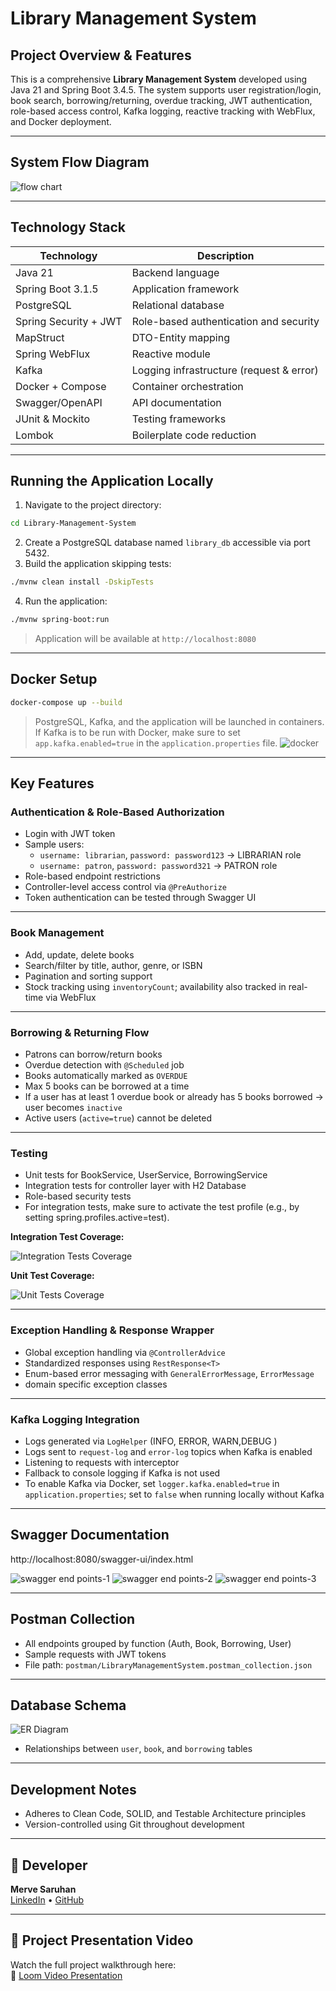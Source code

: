 
#  Library Management System

##  Project Overview & Features
This is a comprehensive **Library Management System** developed using Java 21 and Spring Boot 3.4.5. The system supports user registration/login, book search, borrowing/returning, overdue tracking, JWT authentication, role-based access control, Kafka logging, reactive tracking with WebFlux, and Docker deployment.

---

##  System Flow Diagram

![flow chart](https://github.com/user-attachments/assets/6b1b89a4-982a-4c4a-987f-ca63499d7c86)

---

##  Technology Stack
| Technology            | Description                             |
|-----------------------|------------------------------------------|
| Java 21               | Backend language                         |
| Spring Boot 3.1.5     | Application framework                    |
| PostgreSQL            | Relational database                      |
| Spring Security + JWT | Role-based authentication and security  |
| MapStruct             | DTO-Entity mapping                       |
| Spring WebFlux        | Reactive module                          |
| Kafka                 | Logging infrastructure (request & error) |
| Docker + Compose      | Container orchestration                  |
| Swagger/OpenAPI       | API documentation                        |
| JUnit & Mockito       | Testing frameworks                       |
| Lombok                | Boilerplate code reduction               |

---

##  Running the Application Locally
1. Navigate to the project directory:
```bash
cd Library-Management-System
```
2. Create a PostgreSQL database named `library_db` accessible via port 5432.
3. Build the application skipping tests:
```bash
./mvnw clean install -DskipTests
```
4. Run the application:
```bash
./mvnw spring-boot:run
```
> Application will be available at `http://localhost:8080`

---

##  Docker Setup
```bash
docker-compose up --build
```
> PostgreSQL, Kafka, and the application will be launched in containers.
> If Kafka is to be run with Docker, make sure to set `app.kafka.enabled=true` in the `application.properties` file.
![docker](https://github.com/user-attachments/assets/afff6fba-aeb3-46ad-abce-d90ea74d5e7f)



---

##  Key Features

###  Authentication & Role-Based Authorization
- Login with JWT token
- Sample users:
  - `username: librarian`, `password: password123` → LIBRARIAN role
  - `username: patron`, `password: password321` → PATRON role
- Role-based endpoint restrictions
- Controller-level access control via `@PreAuthorize`
- Token authentication can be tested through Swagger UI



---

###  Book Management 
- Add, update, delete books
- Search/filter by title, author, genre, or ISBN
- Pagination and sorting support
- Stock tracking using `inventoryCount`; availability also tracked in real-time via WebFlux



---

###  Borrowing & Returning Flow
- Patrons can borrow/return books
- Overdue detection with `@Scheduled` job
- Books automatically marked as `OVERDUE`
- Max 5 books can be borrowed at a time
- If a user has at least 1 overdue book or already has 5 books borrowed → user becomes `inactive`
- Active users (`active=true`) cannot be deleted



---

###  Testing
- Unit tests for BookService, UserService, BorrowingService
- Integration tests for controller layer with H2 Database
- Role-based security tests
-  For integration tests, make sure to activate the test profile (e.g., by setting spring.profiles.active=test).

**Integration Test Coverage:**

![Integration Tests Coverage](https://github.com/user-attachments/assets/e490889f-1185-4759-8310-5bad32409bdc)


**Unit Test Coverage:**

![Unit Tests Coverage](https://github.com/user-attachments/assets/34879cb5-2c66-47af-b606-a3cd67df6bcb)

---

###  Exception Handling & Response Wrapper
- Global exception handling via `@ControllerAdvice`
- Standardized responses using `RestResponse<T>`
- Enum-based error messaging with `GeneralErrorMessage`, `ErrorMessage`
- domain specific exception classes

---

###  Kafka Logging Integration
- Logs generated via `LogHelper` (INFO, ERROR, WARN,DEBUG )
- Logs sent to `request-log` and `error-log` topics when Kafka is enabled
- Listening to requests with interceptor
- Fallback to console logging if Kafka is not used
- To enable Kafka via Docker, set `logger.kafka.enabled=true` in `application.properties`; set to `false` when running locally without Kafka

---

##  Swagger Documentation
http://localhost:8080/swagger-ui/index.html

![swagger end points-1](https://github.com/user-attachments/assets/e7640754-e2a0-4aeb-944d-065d1ea9ff71)
![swagger end points-2](https://github.com/user-attachments/assets/0c28d1c3-e5a2-42f3-aea3-0657cfcec8af)
![swagger end points-3](https://github.com/user-attachments/assets/3f44673f-929b-4b9e-8385-581cca13234a)

---

##  Postman Collection
- All endpoints grouped by function (Auth, Book, Borrowing, User)
- Sample requests with JWT tokens
- File path: `postman/LibraryManagementSystem.postman_collection.json`


---

##  Database Schema
![ER Diagram](https://github.com/user-attachments/assets/43b542cd-89e2-40c7-aa92-f021d9160964)


- Relationships between `user`, `book`, and `borrowing` tables

---

##  Development Notes
- Adheres to Clean Code, SOLID, and Testable Architecture principles
- Version-controlled using Git throughout development

---

## 👤 Developer
**Merve Saruhan**  
[LinkedIn](https://www.linkedin.com/in/mervesaruhan/) • [GitHub](https://github.com/mervesaruhan)


---

## 🎥 Project Presentation Video

Watch the full project walkthrough here:  
🔗 [Loom Video Presentation](https://www.loom.com/share/1149b59ff9d64175b5d7ecd8d1bdb804?sid=6c93c791-67b6-480e-b11d-6a396d5e5b06)
